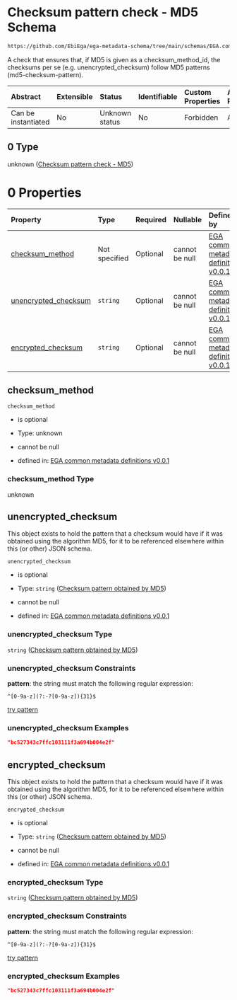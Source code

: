 # Checksum pattern check - MD5 Schema

```txt
https://github.com/EbiEga/ega-metadata-schema/tree/main/schemas/EGA.common-definitions.json#/definitions/checksum-pattern-check/anyOf/0
```

A check that ensures that, if MD5 is given as a checksum_method_id, the checksums per se (e.g. unencrypted_checksum) follow MD5 patterns (md5-checksum-pattern).

| Abstract            | Extensible | Status         | Identifiable | Custom Properties | Additional Properties | Access Restrictions | Defined In                                                                                |
| :------------------ | :--------- | :------------- | :----------- | :---------------- | :-------------------- | :------------------ | :---------------------------------------------------------------------------------------- |
| Can be instantiated | No         | Unknown status | No           | Forbidden         | Allowed               | none                | [EGA.common-definitions.json*](../out/EGA.common-definitions.json "open original schema") |

## 0 Type

unknown ([Checksum pattern check - MD5](ega-2-definitions-check-checksum-checks-based-on-its-method-anyof-checksum-pattern-check---md5.md))

# 0 Properties

| Property                                      | Type          | Required | Nullable       | Defined by                                                                                                                                                                                                                                                                                                                                                        |
| :-------------------------------------------- | :------------ | :------- | :------------- | :---------------------------------------------------------------------------------------------------------------------------------------------------------------------------------------------------------------------------------------------------------------------------------------------------------------------------------------------------------------- |
| [checksum_method](#checksum_method)           | Not specified | Optional | cannot be null | [EGA common metadata definitions v0.0.1](ega-2-definitions-check-checksum-checks-based-on-its-method-anyof-checksum-pattern-check---md5-properties-checksum_method.md "https://github.com/EbiEga/ega-metadata-schema/tree/main/schemas/EGA.common-definitions.json#/definitions/checksum-pattern-check/anyOf/0/properties/checksum_method")                       |
| [unencrypted_checksum](#unencrypted_checksum) | `string`      | Optional | cannot be null | [EGA common metadata definitions v0.0.1](ega-2-definitions-check-checksum-checks-based-on-its-method-anyof-checksum-pattern-check---md5-properties-checksum-pattern-obtained-by-md5.md "https://github.com/EbiEga/ega-metadata-schema/tree/main/schemas/EGA.common-definitions.json#/definitions/checksum-pattern-check/anyOf/0/properties/unencrypted_checksum") |
| [encrypted_checksum](#encrypted_checksum)     | `string`      | Optional | cannot be null | [EGA common metadata definitions v0.0.1](ega-2-definitions-check-checksum-checks-based-on-its-method-anyof-checksum-pattern-check---md5-properties-checksum-pattern-obtained-by-md5-1.md "https://github.com/EbiEga/ega-metadata-schema/tree/main/schemas/EGA.common-definitions.json#/definitions/checksum-pattern-check/anyOf/0/properties/encrypted_checksum") |

## checksum_method



`checksum_method`

*   is optional

*   Type: unknown

*   cannot be null

*   defined in: [EGA common metadata definitions v0.0.1](ega-2-definitions-check-checksum-checks-based-on-its-method-anyof-checksum-pattern-check---md5-properties-checksum_method.md "https://github.com/EbiEga/ega-metadata-schema/tree/main/schemas/EGA.common-definitions.json#/definitions/checksum-pattern-check/anyOf/0/properties/checksum_method")

### checksum_method Type

unknown

## unencrypted_checksum

This object exists to hold the pattern that a checksum would have if it was obtained using the algorithm MD5, for it to be referenced elsewhere within this (or other) JSON schema.

`unencrypted_checksum`

*   is optional

*   Type: `string` ([Checksum pattern obtained by MD5](ega-2-definitions-check-checksum-checks-based-on-its-method-anyof-checksum-pattern-check---md5-properties-checksum-pattern-obtained-by-md5.md))

*   cannot be null

*   defined in: [EGA common metadata definitions v0.0.1](ega-2-definitions-check-checksum-checks-based-on-its-method-anyof-checksum-pattern-check---md5-properties-checksum-pattern-obtained-by-md5.md "https://github.com/EbiEga/ega-metadata-schema/tree/main/schemas/EGA.common-definitions.json#/definitions/checksum-pattern-check/anyOf/0/properties/unencrypted_checksum")

### unencrypted_checksum Type

`string` ([Checksum pattern obtained by MD5](ega-2-definitions-check-checksum-checks-based-on-its-method-anyof-checksum-pattern-check---md5-properties-checksum-pattern-obtained-by-md5.md))

### unencrypted_checksum Constraints

**pattern**: the string must match the following regular expression: 

```regexp
^[0-9a-z](?:-?[0-9a-z]){31}$
```

[try pattern](https://regexr.com/?expression=%5E%5B0-9a-z%5D\(%3F%3A-%3F%5B0-9a-z%5D\)%7B31%7D%24 "try regular expression with regexr.com")

### unencrypted_checksum Examples

```json
"bc527343c7ffc103111f3a694b004e2f"
```

## encrypted_checksum

This object exists to hold the pattern that a checksum would have if it was obtained using the algorithm MD5, for it to be referenced elsewhere within this (or other) JSON schema.

`encrypted_checksum`

*   is optional

*   Type: `string` ([Checksum pattern obtained by MD5](ega-2-definitions-check-checksum-checks-based-on-its-method-anyof-checksum-pattern-check---md5-properties-checksum-pattern-obtained-by-md5-1.md))

*   cannot be null

*   defined in: [EGA common metadata definitions v0.0.1](ega-2-definitions-check-checksum-checks-based-on-its-method-anyof-checksum-pattern-check---md5-properties-checksum-pattern-obtained-by-md5-1.md "https://github.com/EbiEga/ega-metadata-schema/tree/main/schemas/EGA.common-definitions.json#/definitions/checksum-pattern-check/anyOf/0/properties/encrypted_checksum")

### encrypted_checksum Type

`string` ([Checksum pattern obtained by MD5](ega-2-definitions-check-checksum-checks-based-on-its-method-anyof-checksum-pattern-check---md5-properties-checksum-pattern-obtained-by-md5-1.md))

### encrypted_checksum Constraints

**pattern**: the string must match the following regular expression: 

```regexp
^[0-9a-z](?:-?[0-9a-z]){31}$
```

[try pattern](https://regexr.com/?expression=%5E%5B0-9a-z%5D\(%3F%3A-%3F%5B0-9a-z%5D\)%7B31%7D%24 "try regular expression with regexr.com")

### encrypted_checksum Examples

```json
"bc527343c7ffc103111f3a694b004e2f"
```
